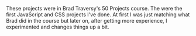 These projects were in Brad Traversy's 50 Projects course. The were the first JavaScript and CSS projects I've done. At first I was just matching what Brad did in the course but later on, after getting more experience, I experimented and changes things up a bit.
